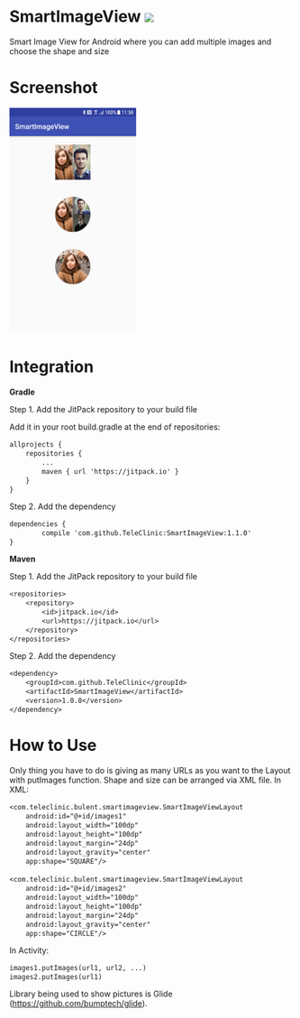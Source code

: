 # SmartImageView [![](https://jitpack.io/v/TeleClinic/SmartImageView.svg)](https://jitpack.io/#TeleClinic/SmartImageView)
Smart Image View for Android where you can add multiple images and choose the shape and size


# Screenshot
<img src="Screenshot_20171229-115827.png" height="400" />

# Integration

<b>Gradle</b>

Step 1. Add the JitPack repository to your build file

Add it in your root build.gradle at the end of repositories:

	allprojects {
		repositories {
			...
			maven { url 'https://jitpack.io' }
		}
	}
Step 2. Add the dependency

	dependencies {
	        compile 'com.github.TeleClinic:SmartImageView:1.1.0'
	}

<b>Maven</b>

Step 1. Add the JitPack repository to your build file
	
	<repositories>
		<repository>
		    <id>jitpack.io</id>
		    <url>https://jitpack.io</url>
		</repository>
	</repositories>
	
Step 2. Add the dependency

	<dependency>
	    <groupId>com.github.TeleClinic</groupId>
	    <artifactId>SmartImageView</artifactId>
	    <version>1.0.8</version>
	</dependency>
	
# How to Use

Only thing you have to do is giving as many URLs as you want to the Layout with putImages function. Shape and size can be arranged via XML file. 
In XML:

    <com.teleclinic.bulent.smartimageview.SmartImageViewLayout
        android:id="@+id/images1"
        android:layout_width="100dp"
        android:layout_height="100dp"
        android:layout_margin="24dp"
        android:layout_gravity="center"
        app:shape="SQUARE"/>

    <com.teleclinic.bulent.smartimageview.SmartImageViewLayout
        android:id="@+id/images2"
        android:layout_width="100dp"
        android:layout_height="100dp"
        android:layout_margin="24dp"
        android:layout_gravity="center"
        app:shape="CIRCLE"/>
	
In Activity:

	images1.putImages(url1, url2, ...)
	images2.putImages(url1)
	
Library being used to show pictures is Glide (https://github.com/bumptech/glide).
